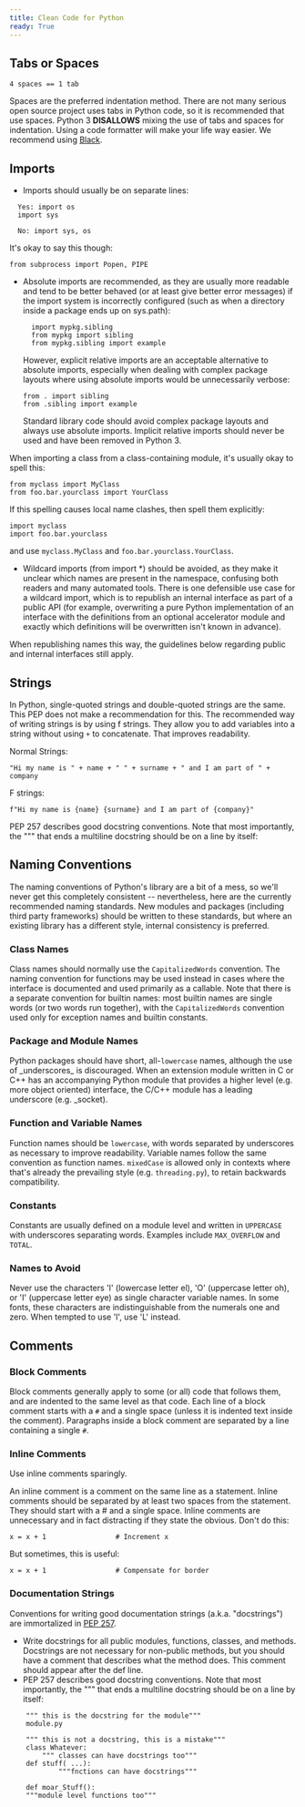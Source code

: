 ```yaml
---
title: Clean Code for Python
ready: True
---
```


## Tabs or Spaces

`4 spaces == 1 tab`

Spaces are the preferred indentation method.
There are not many serious open source project uses tabs in Python code, so it is recommended that use spaces.
Python 3 **DISALLOWS** mixing the use of tabs and spaces for indentation. Using a code formatter will make your life way easier.
We recommend using [Black](https://github.com/psf/black).


## Imports

- Imports should usually be on separate lines:

```
  Yes: import os
  import sys

  No: import sys, os
```

It's okay to say this though:

```
from subprocess import Popen, PIPE
```

- Absolute imports are recommended, as they are usually more readable and tend to be better behaved (or at least give better error messages) if the import system is incorrectly configured (such as when a directory inside a package ends up on sys.path):

        import mypkg.sibling
        from mypkg import sibling
        from mypkg.sibling import example

  However, explicit relative imports are an acceptable alternative to absolute imports, especially when dealing with complex package layouts where using absolute imports would be unnecessarily verbose:

      from . import sibling
      from .sibling import example

  Standard library code should avoid complex package layouts and always use absolute imports. Implicit relative imports should never be used and have been removed in Python 3.

When importing a class from a class-containing module, it's usually okay to spell this:

    from myclass import MyClass
    from foo.bar.yourclass import YourClass

If this spelling causes local name clashes, then spell them explicitly:

    import myclass
    import foo.bar.yourclass

and use `myclass.MyClass` and `foo.bar.yourclass.YourClass`.

- Wildcard imports (from <module> import \*) should be avoided, as they make it unclear which names are present in the namespace, confusing both readers and many automated tools. There is one defensible use case for a wildcard import, which is to republish an internal interface as part of a public API (for example, overwriting a pure Python implementation of an interface with the definitions from an optional accelerator module and exactly which definitions will be overwritten isn't known in advance).

When republishing names this way, the guidelines below regarding public and internal interfaces still apply.

## Strings

In Python, single-quoted strings and double-quoted strings are the same. This PEP does not make a recommendation for this. The recommended way of writing strings is by using f strings. They allow you to add variables into a string without using `+` to concatenate. That improves readability.

Normal Strings:

    "Hi my name is " + name + " " + surname + " and I am part of " + company

F strings:

    f"Hi my name is {name} {surname} and I am part of {company}"

 PEP 257 describes good docstring conventions. Note that most importantly, the """ that ends a multiline docstring should be on a line by itself:

## Naming Conventions

The naming conventions of Python's library are a bit of a mess, so we'll never get this completely consistent -- nevertheless, here are the currently recommended naming standards. New modules and packages (including third party frameworks) should be written to these standards, but where an existing library has a different style, internal consistency is preferred.

### Class Names

Class names should normally use the `CapitalizedWords` convention.
The naming convention for functions may be used instead in cases where the interface is documented and used primarily as a callable.
Note that there is a separate convention for builtin names: most builtin names are single words (or two words run together), with the `CapitalizedWords` convention used only for exception names and builtin constants.

### Package and Module Names

Python packages should have short, all-`lowercase` names, although the use of \_underscores\_ is discouraged.
When an extension module written in C or C++ has an accompanying Python module that provides a higher level (e.g. more object oriented) interface, the C/C++ module has a leading underscore (e.g. \_socket).

### Function and Variable Names

Function names should be `lowercase`, with words separated by underscores as necessary to improve readability.
Variable names follow the same convention as function names.
`mixedCase` is allowed only in contexts where that's already the prevailing style (e.g. `threading.py`), to retain backwards compatibility.

### Constants

Constants are usually defined on a module level and written in `UPPERCASE` with underscores separating words. Examples include `MAX_OVERFLOW` and `TOTAL`.

### Names to Avoid

Never use the characters 'l' (lowercase letter el), 'O' (uppercase letter oh), or 'I' (uppercase letter eye) as single character variable names.
In some fonts, these characters are indistinguishable from the numerals one and zero. When tempted to use 'l', use 'L' instead.

## Comments

### Block Comments

Block comments generally apply to some (or all) code that follows them, and are indented to the same level as that code. Each line of a block comment starts with a `#` and a single space (unless it is indented text inside the comment).
Paragraphs inside a block comment are separated by a line containing a single `#`.

### Inline Comments

Use inline comments sparingly.

An inline comment is a comment on the same line as a statement. Inline comments should be separated by at least two spaces from the statement. They should start with a # and a single space.
Inline comments are unnecessary and in fact distracting if they state the obvious. Don't do this:

    x = x + 1                 # Increment x

But sometimes, this is useful:

    x = x + 1                 # Compensate for border

### Documentation Strings

Conventions for writing good documentation strings (a.k.a. "docstrings") are immortalized in [PEP 257](https://www.python.org/dev/peps/pep-0257).

- Write docstrings for all public modules, functions, classes, and methods. Docstrings are not necessary for non-public methods, but you should have a comment that describes what the method does. This comment should appear after the def line.
- PEP 257 describes good docstring conventions. Note that most importantly, the """ that ends a multiline docstring should be on a line by itself:

```
    """ this is the docstring for the module"""
    module.py

    """ this is not a docstring, this is a mistake"""
    class Whatever:
        """ classes can have docstrings too"""
    def stuff( ...):
            """fnctions can have docstrings"""

    def moar_Stuff():
    """module level functions too"""
```